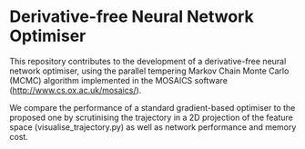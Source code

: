 # Derivative-free Neural Network Optimiser

This repository contributes to the development of a derivative-free neural network optimiser, using the parallel tempering Markov Chain Monte Carlo (MCMC) algorithm implemented in the MOSAICS software (http://www.cs.ox.ac.uk/mosaics/). 

We compare the performance of a standard gradient-based optimiser to the proposed one by scrutinising the trajectory in a 2D projection of the feature space (visualise_trajectory.py) as well as network performance and memory cost.
